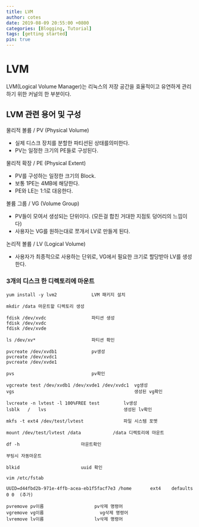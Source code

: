 ```yaml
---
title: LVM
author: cotes
date: 2019-08-09 20:55:00 +0800
categories: [Blogging, Tutorial]
tags: [getting started]
pin: true
---
```


# LVM
LVM(Logical Volume Manager)는 리눅스의 저장 공간을 효율적이고 유연하게 관리하기 위한 커널의 한 부분이다.

## LVM 관련 용어 및 구성

물리적 볼륨 / PV (Physical Volume)
- 실제 디스크 장치를 분할한 파티션된 상태를의미한다.
- PV는 일정한 크기의 PE들로 구성된다.

물리적 확장 / PE (Physical Extent)
- PV를 구성하는 일정한 크기의 Block.
- 보통 1PE는 4MB에 해당한다.
- PE와 LE는 1:1로 대응한다.

볼륨 그룹 / VG (Volume Group)
- PV들이 모여서 생성되는 단위이다. (모든걸 합친 거대한 지점토 덩어리의 느낌이다)
- 사용자는 VG를 원하는대로 쪼개서 LV로 만들게 된다.

논리적 볼륨 / LV (Logical Volume)
- 사용자가 최종적으로 사용하는 단위로, VG에서 필요한 크기로 할당받아 LV를 생성한다.


### 3개의 디스크 한 디렉토리에 마운트

```
yum install -y lvm2             LVM 패키지 설치
```

```
mkdir /data 마운트할 디렉토리 생성
```

```
fdisk /dev/xvdc					파티션 생성
fdisk /dev/xvdc
fdisk /dev/xvde

ls /dev/xv*	 		    		파티션 확인
```

```
pvcreate /dev/xvdb1				pv생성
pvcreate /dev/xvdc1
pvcreate /dev/xvde1

pvs			        			pv확인
```

```
vgcreate test /dev/xvdb1 /dev/xvde1 /dev/xvdc1	vg생성
vgs						                        생성된 vg확인
```

```
lvcreate -n lvtest -l 100%FREE test			lv생성
lsblk	/ 	lvs				                생성된 lv확인
```

```
mkfs -t ext4 /dev/test/lvtest				파일 시스템 포멧
```

```
mount /dev/test/lvtest /data			/data 디렉토리에 마운트
```

```
df -h						마운트확인
```

```
부팅시 자동마운트

blkid						uuid 확인

vim /etc/fstab

UUID=d44fbd2b-971e-4ffb-acea-eb1f5facf7e3 /home       ext4    defaults     0 0  (추가)
```

```
pvremove pv이름                   pv삭제 명령어
vgremove vg이름					  vg삭제 명령어
lvremove lv이름                   lv삭제 명령어
```